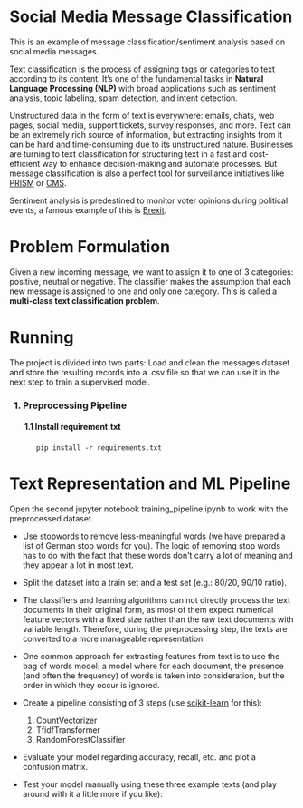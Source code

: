 # Social Media Message Classification
This is an example of message classification/sentiment analysis based on social media messages.

Text classification is the process of assigning tags or categories to text according to its content. It’s one of the fundamental tasks in **Natural Language Processing (NLP)** with broad applications such as sentiment analysis, topic labeling, spam detection, and intent detection.

Unstructured data in the form of text is everywhere: emails, chats, web pages, social media, support tickets, survey responses, and more. Text can be an extremely rich source of information, but extracting insights from it can be hard and time-consuming due to its unstructured nature. 
Businesses are turning to text classification for structuring text in a fast and cost-efficient way to enhance decision-making and automate processes. But message classification is also a perfect tool for surveillance initiatives like [PRISM](https://de.wikipedia.org/wiki/PRISM) or [CMS](https://en.wikipedia.org/wiki/Central_Monitoring_System).


Sentiment analysis is predestined to monitor voter opinions during political events, a famous example of this is [Brexit](https://brexit.foraction.gr/).


# Problem Formulation
Given a new incoming message, we want to assign it to one of 3 categories: positive, neutral or negative. The classifier makes the assumption that each new message is assigned to one and only one category. This is called a **multi-class text classification problem**. 

# Running
The project is divided into two parts:
Load and clean the messages dataset and store the resulting records into a .csv file so that we can use it in the next step to train a supervised model.
### &nbsp; 1. Preprocessing Pipeline
#### &nbsp; &nbsp; &nbsp; &nbsp; 1.1 Install requirement.txt
&nbsp; &nbsp; &nbsp; &nbsp; &nbsp; &nbsp; `pip install -r requirements.txt`






# Text Representation and ML Pipeline
Open the second jupyter notebook training_pipeline.ipynb to work with the preprocessed dataset.

* Use stopwords to remove less-meaningful words (we have prepared a list of German stop words for you). The logic of removing stop words has to do with the fact that these words don't carry a lot of meaning and they appear a lot in most text.
* Split the dataset into a train set and a test set (e.g.: 80/20, 90/10 ratio).
* The classifiers and learning algorithms can not directly process the text documents in their original form, as most of them expect numerical feature vectors with a fixed size rather than the raw text documents with variable length. Therefore, during the preprocessing step, the texts are converted to a more manageable representation.
* One common approach for extracting features from text is to use the bag of words model: a model where for each document, the presence (and often the frequency) of words is taken into consideration, but the order in which they occur is ignored.

* Create a pipeline consisting of 3 steps (use [scikit-learn](https://scikit-learn.org/stable/documentation.html) for this):
  1. CountVectorizer
  2. TfidfTransformer
  3. RandomForestClassifier

* Evaluate your model regarding accuracy, recall, etc. and plot a confusion matrix.
* Test your model manually using these three example texts (and play around with it a little more if you like):
